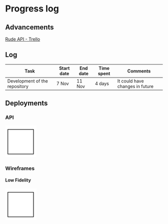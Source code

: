 # Progress log

## Advancements

[Rude API - Trello](https://trello.com/b/OymW6aPy)

## Log

| Task | Start date | End date | Time spent | Comments |
| ----- | --------------- | --------------------- | --------------- | ----------- |
| Development of the repository | 7 Nov | 11 Nov | 4 days | It could have changes in future |

## Deployments

### API

<img src="https://github.com/JoshuaMeza/CodePain_POO/blob/master/Resources/tempBox.png" alt="API" width="100px" height="100px">

### Wireframes 

#### Low Fidelity

<img src="https://github.com/JoshuaMeza/CodePain_POO/blob/master/Resources/tempBox.png" alt="Wireframe low fidelity" width="100px" height="100px">
